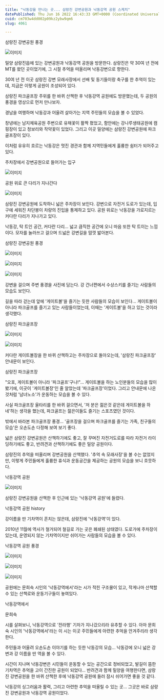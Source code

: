 ```yaml
---
title: "낙동강을 만나는 곳... 삼랑진 강변공원과 낙동강역 공원 스케치"
datePublished: Thu Jun 16 2022 16:43:33 GMT+0000 (Coordinated Universal Time)
cuid: cm703w4dd002p09kz2ybw9qm6
slug: 4061

---
```



삼랑진 강변공원 풍경

![이미지](https://cdn.hashnode.com/res/hashnode/image/upload/v1739255598988/4f7f9d8d-1a62-435f-98b3-0d3b5997a8ca.jpeg)

밀양 삼랑진읍에 있는 강변공원과 낙동강역 공원을 방문한다. 삼랑진은 약 30여 년 전에 MT를 왔던 곳이었기에, 그 시절 추억을 떠올리며 낙동강변으로 향한다.

30여 년 전 이곳 삼랑진 강변 모래사장에서 선배 및 동기들이랑 축구를 한 추억이 있는데, 지금은 이렇게 공원이 조성되어 있다.

삼랑진 파크골프장 주위를 한 바퀴 산책한 후 낙동강역 공원에도 방문했는데, 두 공원의 풍경을 영상으로 먼저 만나보자.

경남을 여행하며 낙동강과 어울려 살아가는 지역 주민들의 모습을 볼 수 있었다.

창녕에는 남지체육공원 주변으로 유채꽃이 활짝 폈었고, 함안에는 강나루생태공원에 캠핑장이 있고 청보리와 작약꽃이 있었다. 그리고 이곳 밀양에는 삼랑진 강변공원에 파크골프장이 있다.

이처럼 유유히 흐르는 낙동강은 멋진 경관과 함께 지역민들에게 훌륭한 쉼터가 되어주고 있다.

주차장에서 강변공원으로 들어가는 입구

![이미지](https://cdn.hashnode.com/res/hashnode/image/upload/v1739255600918/a4e4b6cf-6022-4bb5-b6b9-95052d3f1ada.jpeg)

공원 위로 큰 다리가 지나간다

![이미지](https://cdn.hashnode.com/res/hashnode/image/upload/v1739255603442/4b4f9d18-9b94-4640-ac5e-45f5050c4d40.jpeg)

삼랑진 강변공원에 도착하니 넓은 주차장이 보인다. 강변으로 자전거 도로가 있는데, 입구에 세워진 차단봉이 차량의 진입을 통제하고 있다. 공원 위로는 낙동강을 가로지르는 커다란 다리가 지나가고 있다.

낙동강, 탁 트인 공간, 커다란 다리... 넓고 큼직한 공간에 오니 마음 또한 탁 트이는 느낌이다. 모자를 눌러쓰고 걸으며 드넓은 강변길을 맘껏 밟아본다.

삼랑진 강변공원 풍경

![이미지](https://cdn.hashnode.com/res/hashnode/image/upload/v1739255605425/1dd9eedc-39a0-4021-ad6f-7fbdc5b9cacb.jpeg)

![이미지](https://cdn.hashnode.com/res/hashnode/image/upload/v1739255607273/d907c994-4d7e-4bb3-b098-87083b1759e2.jpeg)

![이미지](https://cdn.hashnode.com/res/hashnode/image/upload/v1739255609528/6ecdd034-1ba8-435b-b614-1e5738f4ed30.jpeg)

강변을 걸으며 주변 풍경을 사진에 담는다. 강 건너편에서 수상스키를 즐기는 사람들의 모습도 보인다.

길을 따라 걷는데 앞에 '게이트볼'을 즐기는 듯한 사람들의 모습이 보인다... 게이트볼이 아니라 파크골프를 즐기고 있는 사람들이었는데, 이때는 '게이트볼'을 하고 있는 것이라 생각했다.

삼랑진 파크골프장

![이미지](https://cdn.hashnode.com/res/hashnode/image/upload/v1739255611840/17ae2b0c-da56-43e8-808a-f09339705948.jpeg)

![이미지](https://cdn.hashnode.com/res/hashnode/image/upload/v1739255613819/41d85b19-7dc8-4d2c-bb02-57b32d6a7643.jpeg)

커다란 게이트볼장을 한 바퀴 산책하고는 주차장으로 돌아오는데, '삼랑진 파크골프장' 안내문이 보인다.

삼랑진 파크골프장

"오호, 게이트볼이 아니라 '파크골프'구나!"... 게이트볼을 하는 노인분들의 모습을 많이 봤기에, 이곳이 '게이트볼장'인 줄 알았는데 '파크골프장'이었다. 그리고 안내문에 나온 것처럼 '남녀노소'가 운동하는 모습을 볼 수 있다.

사실 파크골프장 울타리를 한 바퀴 걸으면서, '저 분은 젊은것 같은데 게이트볼을 하네'하는 생각을 했는데, 파크골프는 젊은이들도 즐기는 스포츠였던 것이다.

밖에서 바라본 파크골프장 풍경... '골프장을 걸으며 파크골프를 즐기는 가족, 친구들의 모습'은 오손도손 다정해 보여 보기 좋다.

넓은 삼랑진 강변공원은 산책하기에도 좋고, 잘 꾸며진 자전거도로를 따라 자전거 라이딩하기에도 좋고, 반려견과 산책하기에도 좋은 밀양 공원이다.

삼랑진의 추억을 떠올리며 강변공원을 산책했다. '추억 속 모래사장'을 볼 수는 없었지만, 이렇게 주민들에게 훌륭한 휴식과 운동공간을 제공하는 공원의 모습을 보니 흐뭇하다.

낙동강역 공원

![이미지](https://cdn.hashnode.com/res/hashnode/image/upload/v1739255615959/4229e79b-b1c9-4521-8809-ea4221a2e78e.jpeg)

삼랑진 강변공원을 산책한 후 인근에 있는 '낙동강역 공원'에 들렸다.

낙동강역 공원 history

강이름을 딴 기차역이 흔치는 않은데, 삼랑진에 '낙동강역'이 있다.

2010년 11월에 역사가 철거되어 철길로 가는 곳은 폐쇄된 상태였다. 도로가에 주차장이 있는데, 운영되지 않는 기차역이지만 쉬어가는 사람들의 모습을 볼 수 있다.

낙동강역 공원 풍경

![이미지](https://cdn.hashnode.com/res/hashnode/image/upload/v1739255618042/c227417c-da8c-466d-a3ce-5dfc0db6d97a.jpeg)

![이미지](https://cdn.hashnode.com/res/hashnode/image/upload/v1739255620190/87d68046-69a4-49da-8c16-34abe532a6d5.jpeg)

![이미지](https://cdn.hashnode.com/res/hashnode/image/upload/v1739255622515/1a0171ff-daee-423c-a517-f155396e5843.jpeg)

공원에는 문희숙 시인의 '낙동강역에서'라는 시가 적힌 구조물이 있고, 작게나마 산책할 수 있는 산책로와 운동기구들이 놓여있다.

낙동강역에서

문희숙

시를 살펴보니, 낙동강역으로 '전라행' 기차가 지나갔으리라 유추할 수 있다. 아마 문희숙 시인의 '낙동강역에서'라는 이 시는 이곳 주민들에게 아련한 추억을 안겨주리라 생각한다.

주민들과 어울려 오손도손 이야기를 하는 듯한 낙동강의 모습... 낙동강에 오니 넓은 강변과 강 이름을 딴 역을 볼 수 있다.

시간이 지나며 낙동강변은 시민들이 운동할 수 있는 공간으로 정비되었고, 발길이 뜸한 기차역은 추억을 고이 간진한 공원이 되었다... 반려견과 함께 밀양을 여행한다면, 삼랑진 강변공원을 한 바퀴 산책한 후에 낙동강역 공원에 들러 잠시 쉬어가면 좋을 것 같다.

낙동강의 싱그러움과 활력, 그리고 아련한 추억을 떠올릴 수 있는 곳... 그곳은 바로 삼랑진 강변공원과 낙동강역 공원이었다.